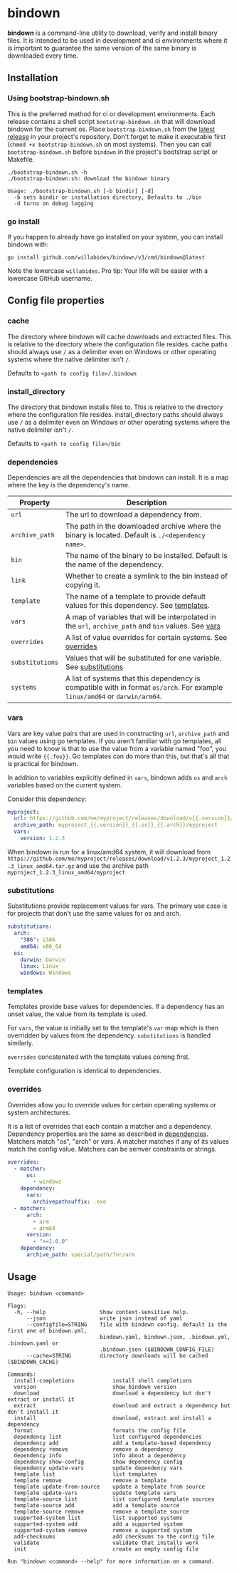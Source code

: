 # bindown

**bindown** is a command-line utility to download, verify and install binary files. It is intended to be used in
development and ci environments where it is important to guarantee the same version of the same binary is downloaded
every time.

## Installation

### Using bootstrap-bindown.sh

This is the preferred method for ci or development environments. Each release contains a shell
script `bootstrap-bindown.sh` that will download bindown for the current os. Place `bootstrap-bindown.sh` from the
[latest release](https://github.com/WillAbides/bindown/releases/latest) in your project's repository. Don't forget to
make it executable first (`chmod +x bootstrap-bindown.sh` on most systems). Then you can call `bootstrap-bindown.sh`
before `bindown` in the project's bootstrap script or Makefile.

```
./bootstrap-bindown.sh -h
./bootstrap-bindown.sh: download the bindown binary

Usage: ./bootstrap-bindown.sh [-b bindir] [-d]
  -b sets bindir or installation directory, Defaults to ./bin
  -d turns on debug logging
```

### go install

If you happen to already have go installed on your system, you can install bindown with:

```
go install github.com/willabides/bindown/v3/cmd/bindown@latest 
```

Note the lowercase `willabides`. Pro tip: Your life will be easier with a lowercase GitHub username.

## Config file properties

### cache

The directory where bindown will cache downloads and extracted files. This is relative to the directory where the
configuration file resides. cache paths should always use `/` as a delimiter even on Windows or other operating systems
where the native delimiter isn't `/`.

Defaults to `<path to config file>/.bindown`

### install_directory

The directory that bindown installs files to. This is relative to the directory where the configuration file resides.
install_directory paths should always use `/` as a delimiter even on Windows or other operating systems where the native
delimiter isn't `/`.

Defaults to `<path to config file>/bin`

### dependencies

Dependencies are all the dependencies that bindown can install. It is a map where the key is the dependency's name.

Property        | Description
----------------|----------------
`url`           | The url to download a dependency from.
`archive_path`  | The path in the downloaded archive where the binary is located. Default is `./<dependency name>`.
`bin`           | The name of the binary to be installed. Default is the name of the dependency.
`link`          | Whether to create a symlink to the bin instead of copying it.
`template`      | The name of a template to provide default values for this dependency. See [templates](#templates).
`vars`          | A map of variables that will be interpolated in the `url`, `archive_path` and `bin` values. See [vars](#vars)
`overrides`     | A list of value overrides for certain systems. See [overrides](#overrides)
`substitutions` | Values that will be substituted for one variable. See [substitutions](#substitutions)
`systems`       | A list of systems that this dependency is compatible with in format `os/arch`. For example `linux/amd64` or `darwin/arm64`.

### vars

Vars are key value pairs that are used in constructing `url`, `archive_path` and `bin` values using go templates. If you
aren't familiar with go templates, all you need to know is that to use the value from a variable named "foo", you would
write `{{.foo}}`. Go templates can do more than this, but that's all that is practical for bindown.

In addition to variables explicitly defined in `vars`, bindown adds `os` and `arch` variables based on the current
system.

Consider this dependency:

```yaml
myproject:
  url: https://github.com/me/myproject/releases/download/v{{.version}}/myproject_{{.version}}_{{.os}}_{{.arch}}.tar.gz
  archive_path: myproject_{{.version}}_{{.os}}_{{.arch}}/myproject
  vars:
    version: 1.2.3
```

When bindown is run for a linux/amd64 system, it will download from
`https://github.com/me/myproject/releases/download/v1.2.3/myproject_1.2.3_linux_amd64.tar.gz` and use the archive path
`myproject_1.2.3_linux_amd64/myproject`

### substitutions

Substitutions provide replacement values for vars. The primary use case is for projects that don't use the same values
for os and arch.

```yaml
substitutions:
  arch:
    "386": i386
    amd64: x86_64
  os:
    darwin: Darwin
    linux: Linux
    windows: Windows
```

### templates

Templates provide base values for dependencies. If a dependency has an unset value, the value from its template is used.

For `vars`, the value is initially set to the template's `var` map which is then overridden by values from the
dependency. `substitutions` is handled similarly.

`overrides` concatenated with the template values coming first.

Template configuration is identical to dependencies.

### overrides

Overrides allow you to override values for certain operating systems or system architectures.

It is a list of overrides that each contain a matcher and a dependency. Dependency properties are the same as described
in [dependencies](#dependencies). Matchers match "os", "arch" or vars. A matcher matches if any of its values match the
config value. Matchers can be semver constraints or strings.

```yaml
overrides:
  - matcher:
      os:
        - windows
    dependency:
      vars:
        archivepathsuffix: .exe
  - matcher:
      arch:
        - arm
        - arm64
      version:
        - ">=1.0.0"
    dependency:
      archive_path: special/path/for/arm
```

## Usage

<!--- everything between the next line and the "end usage output" comment is generated by script/generate-readme --->
<!--- start usage output --->
```
Usage: bindown <command>

Flags:
  -h, --help                 Show context-sensitive help.
      --json                 write json instead of yaml
      --configfile=STRING    file with bindown config. default is the first one of bindown.yml,
                             bindown.yaml, bindown.json, .bindown.yml, .bindown.yaml or
                             .bindown.json ($BINDOWN_CONFIG_FILE)
      --cache=STRING         directory downloads will be cached ($BINDOWN_CACHE)

Commands:
  install-completions            install shell completions
  version                        show bindown version
  download                       download a dependency but don't extract or install it
  extract                        download and extract a dependency but don't install it
  install                        download, extract and install a dependency
  format                         formats the config file
  dependency list                list configured dependencies
  dependency add                 add a template-based dependency
  dependency remove              remove a dependency
  dependency info                info about a dependency
  dependency show-config         show dependency config
  dependency update-vars         update dependency vars
  template list                  list templates
  template remove                remove a template
  template update-from-source    update a template from source
  template update-vars           update template vars
  template-source list           list configured template sources
  template-source add            add a template source
  template-source remove         remove a template source
  supported-system list          list supported systems
  supported-system add           add a supported system
  supported-system remove        remove a supported system
  add-checksums                  add checksums to the config file
  validate                       validate that installs work
  init                           create an empty config file

Run "bindown <command> --help" for more information on a command.
```
<!--- end usage output --->
